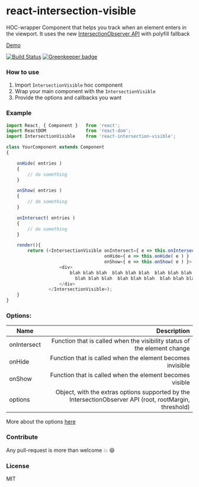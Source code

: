 # react-intersection-visible
HOC-wrapper Component that helps you track when an element enters in the viewport. It uses the new [IntersectionObserver API](https://developer.mozilla.org/en-US/docs/Web/API/IntersectionObserver)
with polyfill fallback

[Demo](http://avraammavridis.github.io/react-intersection-visible/)

[![Build Status](https://travis-ci.org/AvraamMavridis/react-intersection-visible.svg?branch=master)](https://travis-ci.org/AvraamMavridis/react-intersection-visible) [![Greenkeeper badge](https://badges.greenkeeper.io/AvraamMavridis/react-intersection-visible.svg)](https://greenkeeper.io/)

### How to use

1. Import `IntersectionVisible` hoc component
2. Wrap your main component with the `IntersectionVisible`
3. Provide the options and callbacks you want



### Example


```javascript
import React, { Component }   from 'react';
import ReactDOM               from 'react-dom';
import IntersectionVisible    from 'react-intersection-visible';

class YourComponent extends Component
{

    onHide( entries )
    {
        // do something
    }

    onShow( entries )
    {
        // do something
    }

    onIntersect( entries )
    {
        // do something
    }

    render(){
        return (<IntersectionVisible onIntersect={ e => this.onIntersect( e ) }
                                     onHide={ e => this.onHide( e ) }
                                     onShow={ e => this.onShow( e ) }>
                    <div>
                        blah blah blah  blah blah blah  blah blah blah  blah blah
                          blah blah blah  blah blah blah  blah blah blah
                    </div>
                </IntersectionVisible>);
    }
}

  ```

### Options:

| Name        | Description
| ------------- |-------------:|
| onIntersect    | Function that is called when the visibility status of the element change  |
| onHide    | Function that is called when the element becomes invisible |
| onShow    | Function that is called when the element becomes visible  |
| options    | Object, with the extras options supported by the IntersectionObserver API (root, rootMargin, threshold)|

More about the options [here](https://developers.google.com/web/updates/2016/04/intersectionobserver?hl=en)

### Contribute

Any pull-request is more than welcome :boom: :smile:

### License

MIT

